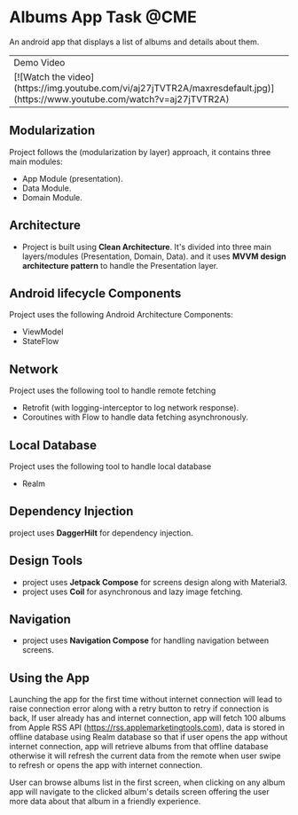 # Albums App Task @CME
An android app that displays a list of albums and details about them.

<table>
  <tr>
    <td>Demo Video</td>
  </tr>
  <tr>
    <td>[![Watch the video](https://img.youtube.com/vi/aj27jTVTR2A/maxresdefault.jpg)](https://www.youtube.com/watch?v=aj27jTVTR2A)</td>
  </tr>
 </table>

## Modularization
Project follows the (modularization by layer) approach, it contains three main modules:
* App Module (presentation).
* Data Module.
* Domain Module.

## Architecture
* Project is built using **Clean Architecture**. It's divided into three main layers/modules (Presentation, Domain, Data).
and it uses **MVVM design architecture pattern** to handle the Presentation layer.

## Android lifecycle Components
Project uses the following Android Architecture Components:
* ViewModel
* StateFlow

## Network
Project uses the following tool to handle remote fetching
* Retrofit (with logging-interceptor to log network response).
* Coroutines with Flow to handle data fetching asynchronously.

## Local Database
Project uses the following tool to handle local database
* Realm

## Dependency Injection
project uses **DaggerHilt** for dependency injection.

## Design Tools
* project uses **Jetpack Compose** for screens design along with Material3.
* project uses **Coil** for asynchronous and lazy image fetching.

## Navigation
* project uses **Navigation Compose** for handling navigation between screens. 

## Using the App
Launching the app for the first time without internet connection will lead to raise connection error along with a retry button to retry if connection is back,
If user already has and internet connection, app will fetch 100 albums from Apple RSS API (https://rss.applemarketingtools.com), data is stored in offline database using
Realm database so that if user opens the app without internet connection, app will retrieve albums from that offline database otherwise it will refresh the current
data from the remote when user swipe to refresh or opens the app with internet connection.

User can browse albums list in the first screen, when clicking on any album app will navigate to the clicked album's details screen offering the user more data about 
that album in a friendly experience.
